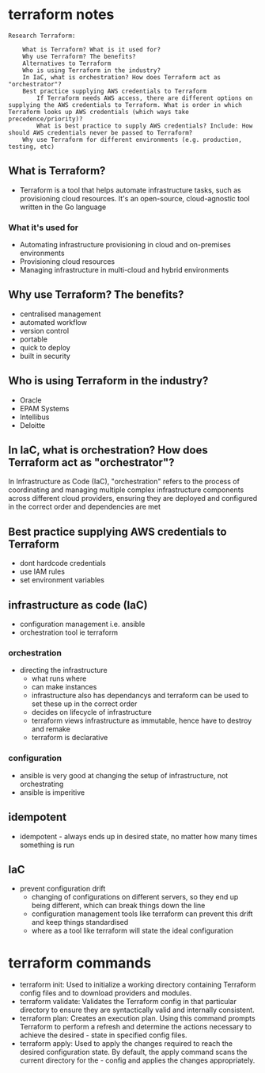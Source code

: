 # terraform notes 
```
Research Terraform:

    What is Terraform? What is it used for?
    Why use Terraform? The benefits?
    Alternatives to Terraform
    Who is using Terraform in the industry?
    In IaC, what is orchestration? How does Terraform act as "orchestrator"?
    Best practice supplying AWS credentials to Terraform
        If Terraform needs AWS access, there are different options on supplying the AWS credentials to Terraform. What is order in which Terraform looks up AWS credentials (which ways take precedence/priority)?
        What is best practice to supply AWS credentials? Include: How should AWS credentials never be passed to Terraform?
    Why use Terraform for different environments (e.g. production, testing, etc)
``` 

## What is Terraform?
* Terraform is a tool that helps automate infrastructure tasks, such as provisioning cloud resources. It's an open-source, cloud-agnostic tool written in the Go language
### What it's used for 

* Automating infrastructure provisioning in cloud and on-premises environments
* Provisioning cloud resources
* Managing infrastructure in multi-cloud and hybrid environments 

## Why use Terraform? The benefits?
* centralised management 
* automated workflow
* version control  
* portable 
* quick to deploy 
* built in security 


## Who is using Terraform in the industry?
* Oracle
* EPAM Systems
* Intellibus
* Deloitte

## In IaC, what is orchestration? How does Terraform act as "orchestrator"? 
In Infrastructure as Code (IaC), "orchestration" refers to the process of coordinating and managing multiple complex infrastructure components across different cloud providers, ensuring they are deployed and configured in the correct order and dependencies are met

## Best practice supplying AWS credentials to Terraform 
* dont hardcode credentials
* use IAM rules 
* set environment variables

## infrastructure as code (IaC)
* configuration management i.e. ansible
* orchestration tool ie terraform 

### orchestration 
* directing the infrastructure
  *  what runs where 
  *  can make instances 
  *  infrastructure also has dependancys and terraform can be used to set these up in the correct order 
  *  decides on lifecycle of infrastructure 
  *  terraform views infrastructure as immutable, hence have to destroy and remake 
  *  terraform is declarative
### configuration 
* ansible is very good at changing the setup of infrastructure, not orchestrating 
* ansible is imperitive 
## idempotent 
* idempotent - always ends up in desired state, no matter how many times something is run 

## IaC 
* prevent configuration drift 
  * changing of configurations on different servers, so they end up being different, which can break things down the line 
  * configuration management tools like terraform can prevent this drift and keep things standardised 
  * where as a tool like terraform will state the ideal configuration 


# terraform commands 

- terraform init: Used to initialize a working directory containing Terraform config files and to download providers and modules.
- terraform validate: Validates the Terraform config in that particular directory to ensure they are syntactically valid and internally consistent.
- terraform plan: Creates an execution plan. Using this command prompts Terraform to perform a refresh and determine the actions necessary to achieve the desired - state in specified config files.
- terraform apply: Used to apply the changes required to reach the desired configuration state. By default, the apply command scans the current directory for the - config and applies the changes appropriately.